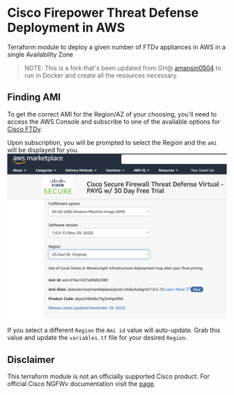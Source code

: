 # Cisco Firepower Threat Defense Deployment in AWS

Terraform module to deploy a given number of FTDv appliances in AWS in a single Availability Zone

> NOTE: This is a fork that's been updated from GH@ [amansin0504](https://github.com/amansin0504/aws-singleazftd-terraform) to run in Docker and create all the resources necessary.

## Finding AMI

To get the correct AMI for the Region/AZ of your choosing, you'll need to access the AWS Console and subscribe to one of the available options for [Cisco FTDv](https://aws.amazon.com/marketplace/search/results?searchTerms=Cisco+FTDv).

Upon subscription, you will be prompted to select the Region and the `ami` will be displayed for you. ![AMI](docs/images/ftdv-ami.png)

If you select a different `Region` the `Ami id` value will auto-update. Grab this value and update the `variables.tf` file for your desired `Region`.

## Disclaimer

This terraform module is not an officially supported Cisco product. For official Cisco NGFWv documentation visit the [page](https://www.cisco.com/c/en/us/td/docs/security/firepower/quick_start/aws/ftdv-aws-gsg.html).
